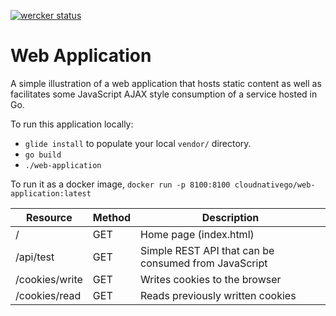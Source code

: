 [![wercker status](https://app.wercker.com/status/8937b0ba294453fedb0616fcc66201bb/m "wercker status")](https://app.wercker.com/project/bykey/8937b0ba294453fedb0616fcc66201bb)

# Web Application
A simple illustration of a web application that hosts static content as well as facilitates some
JavaScript AJAX style consumption of a service hosted in Go.

To run this application locally:

* `glide install` to populate your local `vendor/` directory.
* `go build`
* `./web-application`

To run it as a docker image, `docker run -p 8100:8100 cloudnativego/web-application:latest`

| Resource | Method | Description |
|---|---|---|
| / | GET | Home page (index.html) |
| /api/test | GET | Simple REST API that can be consumed from JavaScript |
| /cookies/write | GET | Writes cookies to the browser |
| /cookies/read | GET | Reads previously written cookies |

